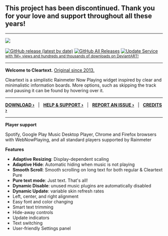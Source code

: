 <p align="center" style="width:100%">
  <h2>This project has been discontinued. Thank you for your love and support throughout all these years!</h2>
  <hr>
  <a href="https://github.com/redsaph/cleartext/releases/latest">
  <img src="https://janvelasco.com/previews/cleartext/CleartextX20200625.png"><br><br><img alt="GitHub release (latest by date)" src="https://img.shields.io/github/v/release/redsaph/cleartext?style=for-the-badge"></a> <a href="https://github.com/redsaph/cleartext/releases"><img alt="GitHub All Releases" src="https://img.shields.io/github/downloads/redsaph/cleartext/total?color=DC143C&style=for-the-badge"></a> <a href="https://github.com/redsaph/cleartext/wiki/Support#using-the-built-in-update-checker-with-the-update-service"><img alt="Update Service" src="https://img.shields.io/website?down_message=Offline&label=Update%20Service&style=for-the-badge&up_message=Online&url=http%3A%2F%2Fjanvelasco.com%2Fupdates%2Fcleartext%2Fversion.ini"></a><br><a href="http://fav.me/d8lh1a9" style="font-size:12px; text-align:center">with 1M+ views and hundreds and thousands of downloads on DeviantART!</a>
</p>

---

**Welcome to Cleartext.** [Original since 2013.](http://fav.me/d6hxdwa)

Cleartext is a simplistic Rainmeter Now Playing widget inspired by clear and minimalistic information boards. More options, such as skipping the track and pausing it can be found by hovering over it.

---
**[DOWNLOAD &rsaquo;](https://github.com/redsaph/cleartext/releases/latest)** &nbsp; | &nbsp; **[HELP & SUPPORT &rsaquo;](https://github.com/redsaph/cleartext/wiki/support)** &nbsp; | &nbsp; **[REPORT AN ISSUE &rsaquo;](https://github.com/redsaph/cleartext/issues)** &nbsp; | &nbsp; **[CREDITS &rsaquo;](https://github.com/redsaph/cleartext/wiki/Credits)**

---

**Player support**

Spotify, Google Play Music Desktop Player, Chrome and Firefox browsers with WebNowPlaying, and all standard players supported by Rainmeter


**Features**

* **Adaptive Resizing**: Display-dependent scaling
* **Adaptive Hide**: Automatic hiding when music is not playing
* **Smooth Scroll**: Smooth scrolling on long text for both regular & Cleartext Pure
* **Pure text mode**: Just text. That's all!
* **Dynamic Disable**: unused music plugins are automatically disabled
* **Dynamic Update**: variable skin refresh rates
* Left, center, and right alignment
* Easy font and color changing
* Smart text trimming
* Hide-away controls
* Update indicators
* Text switching
* User-friendly Settings panel
